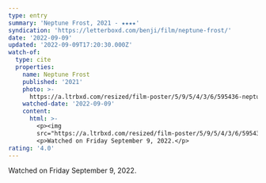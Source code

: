 ```yaml
---
type: entry
summary: 'Neptune Frost, 2021 - ★★★★'
syndication: 'https://letterboxd.com/benji/film/neptune-frost/'
date: '2022-09-09'
updated: '2022-09-09T17:20:30.000Z'
watch-of:
  type: cite
  properties:
    name: Neptune Frost
    published: '2021'
    photo: >-
      https://a.ltrbxd.com/resized/film-poster/5/9/5/4/3/6/595436-neptune-frost-0-600-0-900-crop.jpg?v=8d94f18eb0
    watched-date: '2022-09-09'
    content:
      html: >-
        <p><img
        src="https://a.ltrbxd.com/resized/film-poster/5/9/5/4/3/6/595436-neptune-frost-0-600-0-900-crop.jpg?v=8d94f18eb0"/></p>
        <p>Watched on Friday September 9, 2022.</p>
rating: '4.0'
---
```

Watched on Friday September 9, 2022.
